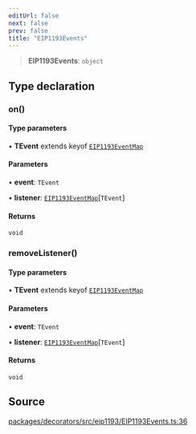 ```yaml
---
editUrl: false
next: false
prev: false
title: "EIP1193Events"
---
```


> **EIP1193Events**: `object`

## Type declaration

### on()

#### Type parameters

• **TEvent** extends keyof [`EIP1193EventMap`](/reference/tevm/decorators/type-aliases/eip1193eventmap/)

#### Parameters

• **event**: `TEvent`

• **listener**: [`EIP1193EventMap`](/reference/tevm/decorators/type-aliases/eip1193eventmap/)\[`TEvent`\]

#### Returns

`void`

### removeListener()

#### Type parameters

• **TEvent** extends keyof [`EIP1193EventMap`](/reference/tevm/decorators/type-aliases/eip1193eventmap/)

#### Parameters

• **event**: `TEvent`

• **listener**: [`EIP1193EventMap`](/reference/tevm/decorators/type-aliases/eip1193eventmap/)\[`TEvent`\]

#### Returns

`void`

## Source

[packages/decorators/src/eip1193/EIP1193Events.ts:36](https://github.com/evmts/tevm-monorepo/blob/main/packages/decorators/src/eip1193/EIP1193Events.ts#L36)
